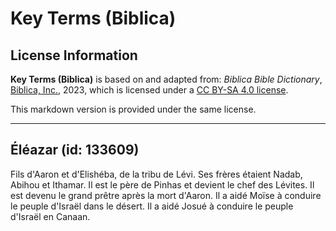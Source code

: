 # Key Terms (Biblica)

## License Information

**Key Terms (Biblica)** is based on and adapted from: _Biblica Bible Dictionary_, [Biblica, Inc.](https://www.biblica.com/), 2023, which is licensed under a [CC BY-SA 4.0 license](https://creativecommons.org/licenses/by-sa/4.0/legalcode.en).

This markdown version is provided under the same license.



--------------------------------

## Éléazar (id: 133609)

Fils d'Aaron et d'Elishéba, de la tribu de Lévi. Ses frères étaient Nadab, Abihou et Ithamar. Il est le père de Pinhas et devient le chef des Lévites. Il est devenu le grand prêtre après la mort d'Aaron. Il a aidé Moïse à conduire le peuple d'Israël dans le désert. Il a aidé Josué à conduire le peuple d'Israël en Canaan.


